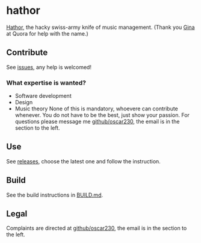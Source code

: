 # hathor
[Hathor](https://en.wikipedia.org/wiki/Hathor), the hacky swiss-army knife of music management.
(Thank you [Gina](https://www.quora.com/In-mythology-who-is-the-god-of-music) at Quora for help with the name.)

## Contribute
See [issues](https://github.com/oscar230/hathor/issues), any help is welcomed!
### What expertise is wanted?
* Software development
* Design
* Music theory
None of this is mandatory, whoevere can contribute whenever.
You do not have to be the best, just show your passion.
For questions please message me [github/oscar230](https://github.com/oscar230), the email is in the section to the left.

## Use
See [releases](https://github.com/oscar230/hathor/releases), choose the latest one and follow the instruction.

## Build
See the build instructions in [BUILD.md](https://github.com/oscar230/hathor/blob/main/BUILD.md).

## Legal
Complaints are directed at [github/oscar230](https://github.com/oscar230), the email is in the section to the left.
